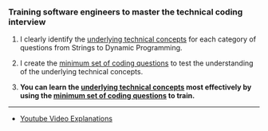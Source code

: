 ### Training software engineers to master the technical coding interview

1. I clearly identify the [underlying technical concepts](https://colab.research.google.com/github/RobZuazua/CrashCode/blob/master/Crash_Code_Main.ipynb#scrollTo=qTZX2XylbCAd) for each category of questions from Strings to Dynamic Programming.

2. I create the [minimum set of coding questions](https://colab.research.google.com/github/RobZuazua/CrashCode/blob/master/Crash_Code_Main.ipynb#scrollTo=QlJsQ5xpRHg5) to test the understanding of the underlying technical concepts.

3. **You can learn the [underlying technical concepts](https://colab.research.google.com/github/RobZuazua/CrashCode/blob/master/Crash_Code_Main.ipynb#scrollTo=qTZX2XylbCAd) most effectively by using the [minimum set of coding questions](https://colab.research.google.com/github/RobZuazua/CrashCode/blob/master/Crash_Code_Main.ipynb#scrollTo=QlJsQ5xpRHg5) to train.**
 
 ---
 
- [Youtube Video Explanations](https://www.youtube.com/channel/UC4fdhO7egjaKfoJemwD2kIA)
